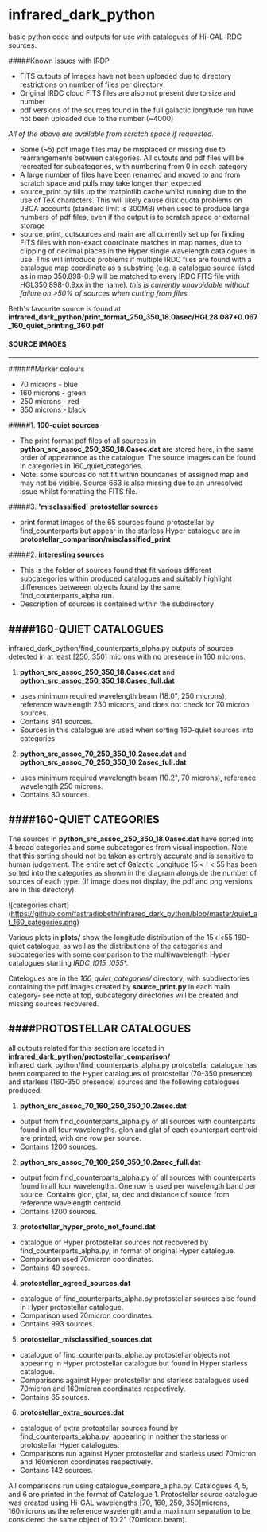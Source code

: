 # infrared_dark_python
basic python code and outputs for use with catalogues of Hi-GAL IRDC sources.

#####Known issues with IRDP

* FITS cutouts of images have not been uploaded due to directory restrictions on number of files per directory
* Original IRDC cloud FITS files are also not present due to size and number
* pdf versions of the sources found in the full galactic longitude run have not been uploaded due to the number (~4000)

*All of the above are available from scratch space if requested.*

* Some (~5) pdf image files may be misplaced or missing due to rearrangements between categories. All cutouts and pdf files will be recreated for subcategories, with numbering from 0 in each category
* A large number of files have been renamed and moved to and from scratch space and pulls may take longer than expected
* source_print.py fills up the matplotlib cache whilst running due to the use of TeX characters. This will likely cause disk quota problems on JBCA accounts (standard limit is 300MB) when used to produce large numbers of pdf files, even if the output is to scratch space or external storage
* source_print, cutsources and main are all currently set up for finding FITS files with non-exact coordinate matches in map names, due to clipping of decimal places in the Hyper single wavelength catalogues in use. This will introduce problems if multiple IRDC files are found with a catalogue map coordinate as a substring (e.g. a catalogue source listed as in map 350.898-0.9 will be matched to every IRDC FITS file with HGL350.898-0.9xx in the name). *this is currently unavoidable without failure on >50% of sources when cutting from files*


Beth's favourite source is found at **infrared_dark_python/print_format_250_350_18.0asec/HGL28.087+0.067_160_quiet_printing_360.pdf**

#### SOURCE IMAGES
-------------------------------------------------------
######Marker colours
* 70 microns - blue
* 160 microns - green
* 250 microns - red
* 350 microns - black

#####1. **160-quiet sources**
  - The print format pdf files of all sources in **python_src_assoc_250_350_18.0asec.dat** are stored here, in the same order of appearance as the catalogue. The source images can be found in categories in 160_quiet_categories.
  - Note: some sources do not fit within boundaries of assigned map and may not be visible. Source 663 is also missing due to an unresolved issue whilst formatting the FITS file.

#####3. **'misclassified' protostellar sources**
  - print format images of the 65 sources found protostellar by find_counterparts but appear in the starless Hyper catalogue are in **protostellar_comparison/misclassified_print** 

#####2. **interesting sources**
  - This is the folder of sources found that fit various different subcategories within produced catalogues and suitably highlight differences betweeen objects found by the same find_counterparts_alpha run.
  - Description of sources is contained within the subdirectory

####160-QUIET CATALOGUES
--------------------------------------------------------
infrared_dark_python/find_counterparts_alpha.py outputs of sources detected in at least [250, 350] microns with no presence in 160 microns.

1. **python_src_assoc_250_350_18.0asec.dat** and **python_src_assoc_250_350_18.0asec_full.dat**
  - uses minimum required wavelength beam (18.0", 250 microns), reference wavelength 250 microns, and does not check for 70 micron sources.
  - Contains 841 sources.
  - Sources in this catalogue are used when sorting 160-quiet sources into categories

2. **python_src_assoc_70_250_350_10.2asec.dat** and **python_src_assoc_70_250_350_10.2asec_full.dat**
  - uses minimum required wavelength beam (10.2", 70 microns), reference wavelength 250 microns.
  - Contains 30 sources.

####160-QUIET CATEGORIES
--------------------------------------------------------
The sources in **python_src_assoc_250_350_18.0asec.dat** have sorted into 4 broad categories and some subcategories from visual inspection. Note that this sorting should not be taken as entirely accurate and is sensitive to human judgement. The entire set of Galactic Longitude 15 < l < 55 has been sorted into the categories as shown in the diagram alongside the number of sources of each type. (If image does not display, the pdf and png versions are in this directory). 

![categories chart]
(https://github.com/fastradiobeth/infrared_dark_python/blob/master/quiet_at_160_categories.png)

Various plots in **plots/** show the longitude distribution of the 15<l<55 160-quiet catalogue, as well as the distributions of the categories and subcategories with some comparison to the multiwavelength Hyper catalogues starting *IRDC_l015_l055**.

Catelogues are in the *160_quiet_categories/* directory, with subdirectories containing the pdf images created by **source_print.py** in each main category- see note at top, subcategory directories will be created and missing sources recovered.


####PROTOSTELLAR CATALOGUES
--------------------------------------------------------
all outputs related for this section are located in **infrared_dark_python/protostellar_comparison/**
infrared_dark_python/find_counterparts_alpha.py protostellar catalogue has been compared to the Hyper catalogues of protostellar (70-350 presence) and starless (160-350 presence) sources and the following catalogues produced:

1. **python_src_assoc_70_160_250_350_10.2asec.dat**
  - output from find_counterparts_alpha.py of all sources with counterparts found in all four wavelengths. glon and glat of each counterpart centroid are printed, with one row per source.
  - Contains 1200 sources.
      
2. **python_src_assoc_70_160_250_350_10.2asec_full.dat**
  - output from find_counterparts_alpha.py of all sources with counterparts found in all four wavelengths. One row is used per wavelength band per source. Contains glon, glat, ra, dec and distance of source from reference wavelength centroid.
  - Contains 1200 sources.
      
3. **protostellar_hyper_proto_not_found.dat**
  - catalogue of Hyper protostellar sources not recovered by find_counterparts_alpha.py, in format of original Hyper catalogue.
  - Comparison used 70micron coordinates.
  - Contains 49 sources.

4. **protostellar_agreed_sources.dat**
  - catalogue of find_counterparts_alpha.py protostellar sources also found in Hyper protostellar catalogue.
  - Comparison used 70micron coordinates.
  - Contains 993 sources. 

5. **protostellar_misclassified_sources.dat**
 - catalogue of find_counterparts_alpha.py protostellar objects not appearing in Hyper protostellar catalogue but found in Hyper starless catalogue.
 - Comparisons against Hyper protostellar and starless catalogues used 70micron and 160micron coordinates respectively.
 - Contains 65 sources. 

6. **protostellar_extra_sources.dat**
  - catalogue of extra protostellar sources found by find_counterparts_alpha.py, appearing in neither the starless or protostellar Hyper catalogues. 
  - Comparisons run against Hyper protostellar and starless used 70micron and 160micron coordinates respectively.
  - Contains 142 sources.
      

All comparisons run using catalogue_compare_alpha.py. Catalogues 4, 5, and 6 are printed in the format of Catalogue 1.
Protostellar source catalogue was created using Hi-GAL wavelengths [70, 160, 250, 350]microns, 160microns as the reference wavelength and a maximum separation to be considered the same object of 10.2" (70micron beam).

